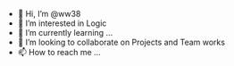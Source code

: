 - 👋 Hi, I’m @ww38
- 👀 I’m interested in Logic
- 🌱 I’m currently learning ...
- 💞️ I’m looking to collaborate on Projects and Team works
- 📫 How to reach me ...

<!---
ww38/ww38 is a ✨ special ✨ repository because its `README.md` (this file) appears on your GitHub profile.
You can click the Preview link to take a look at your changes.
--->
